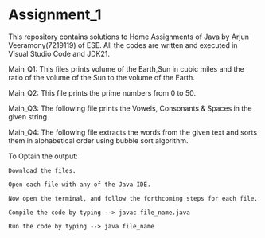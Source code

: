 # Assignment_1
This repository contains solutions to Home Assignments of Java by Arjun Veeramony(7219119) of ESE. All the codes are written and executed in Visual Studio Code and JDK21.

Main_Q1: This files prints volume of the Earth,Sun in cubic miles and the ratio of the volume of the Sun to the volume of the Earth.

Main_Q2: This file prints the prime numbers from 0 to 50.

Main_Q3: The following file prints the Vowels, Consonants & Spaces in the given string.

Main_Q4: The following file extracts the words from the given text and sorts them in alphabetical order using bubble sort algorithm.

To Optain the output:

    Download the files.
    
    Open each file with any of the Java IDE.
    
    Now open the terminal, and follow the forthcoming steps for each file.
    
    Compile the code by typing --> javac file_name.java
    
    Run the code by typing --> java file_name
